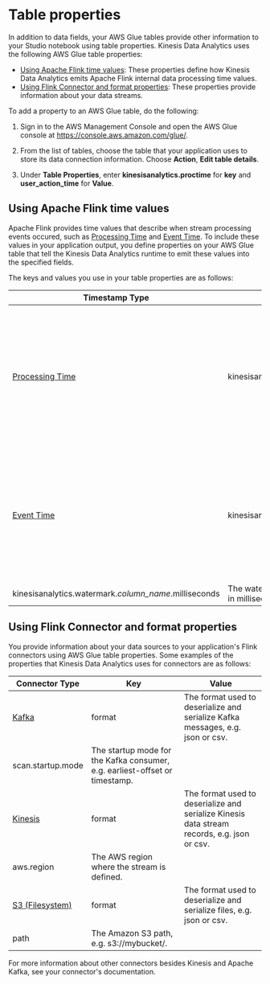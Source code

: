 # Table properties<a name="how-zeppelin-glue-properties"></a>

In addition to data fields, your AWS Glue tables provide other information to your Studio notebook using table properties\. Kinesis Data Analytics uses the following AWS Glue table properties:
+ [Using Apache Flink time values](#how-zeppelin-glue-timestamp): These properties define how Kinesis Data Analytics emits Apache Flink internal data processing time values\.
+ [Using Flink Connector and format properties](#how-zeppelin-glue-connector): These properties provide information about your data streams\.

To add a property to an AWS Glue table, do the following:

1. Sign in to the AWS Management Console and open the AWS Glue console at [https://console\.aws\.amazon\.com/glue/](https://console.aws.amazon.com/glue/)\.

1. From the list of tables, choose the table that your application uses to store its data connection information\. Choose **Action**, **Edit table details**\.

1. Under **Table Properties**, enter **kinesisanalytics\.proctime** for **key** and **user\_action\_time** for **Value**\.

## Using Apache Flink time values<a name="how-zeppelin-glue-timestamp"></a>

Apache Flink provides time values that describe when stream processing events occured, such as [ Processing Time](https://ci.apache.org/projects/flink/flink-docs-release-1.11/dev/table/streaming/time_attributes.html#processing-time) and [ Event Time](https://ci.apache.org/projects/flink/flink-docs-release-1.11/dev/table/streaming/time_attributes.html#event-time)\. To include these values in your application output, you define properties on your AWS Glue table that tell the Kinesis Data Analytics runtime to emit these values into the specified fields\. 

The keys and values you use in your table properties are as follows:


| Timestamp Type | Key | Value | 
| --- |--- |--- |
| [ Processing Time](https://ci.apache.org/projects/flink/flink-docs-release-1.11/dev/table/streaming/time_attributes.html#processing-time) | kinesisanalytics\.proctime | The column name that AWS Glue will use to expose the value\. This column name does not correspond to an existing table column\. | 
| [ Event Time](https://ci.apache.org/projects/flink/flink-docs-release-1.11/dev/table/streaming/time_attributes.html#event-time) | kinesisanalytics\.rowtime | The column name that AWS Glue will use to expose the value\. This column name corresponds to an existing table column\. | 
| kinesisanalytics\.watermark\.*column\_name*\.milliseconds | The watermark interval in milliseconds | 

## Using Flink Connector and format properties<a name="how-zeppelin-glue-connector"></a>

You provide information about your data sources to your application's Flink connectors using AWS Glue table properties\. Some examples of the properties that Kinesis Data Analytics uses for connectors are as follows:


| Connector Type | Key | Value | 
| --- |--- |--- |
| [ Kafka](https://ci.apache.org/projects/flink/flink-docs-release-1.11/dev/table/connectors/kafka.html#connector-options) | format | The format used to deserialize and serialize Kafka messages, e\.g\. json or csv\. | 
| scan\.startup\.mode | The startup mode for the Kafka consumer, e\.g\. earliest\-offset or timestamp\. | 
| [ Kinesis](https://ci.apache.org/projects/flink/flink-docs-release-1.12/dev/table/connectors/kinesis.html#connector-options) | format | The format used to deserialize and serialize Kinesis data stream records, e\.g\. json or csv\. | 
| aws\.region | The AWS region where the stream is defined\.  | 
| [ S3 \(Filesystem\)](https://ci.apache.org/projects/flink/flink-docs-release-1.12/dev/table/connectors/filesystem.html) | format | The format used to deserialize and serialize files, e\.g\. json or csv\. | 
| path | The Amazon S3 path, e\.g\. s3://mybucket/\. | 

For more information about other connectors besides Kinesis and Apache Kafka, see your connector's documentation\.